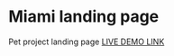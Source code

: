 # Miami landing page
Pet project landing page
 [LIVE DEMO LINK](https://tmrsl.github.io/layout_dia/)
